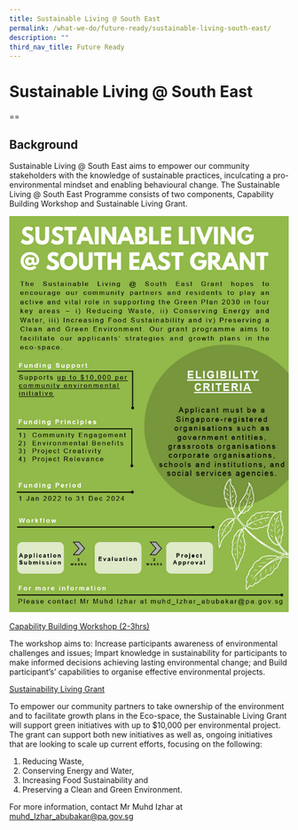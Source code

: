 ```yaml
---
title: Sustainable Living @ South East
permalink: /what-we-do/future-ready/sustainable-living-south-east/
description: ""
third_nav_title: Future Ready
---
```

# Sustainable Living @ South East
==
## Background

Sustainable Living @ South East aims to empower our community stakeholders with the knowledge of sustainable practices, inculcating a pro-environmental mindset and enabling behavioural change. The Sustainable Living @ South East Programme consists of two components, Capability Building Workshop and Sustainable Living Grant.

![Sustainable Living Grant @ South East](/images/What%20We%20Do/Future%20Ready/Sustainable%20Living%20@%20South%20East%20Fact%20Sheet%20(Grant)1024_1.jpg)
 
<u>Capability Building Workshop (2-3hrs)</u>

The workshop aims to:
Increase participants awareness of environmental challenges and issues;
Impart knowledge in sustainability for participants to make informed decisions achieving lasting environmental change; and
Build participant’s’ capabilities to organise effective environmental projects.
 
 
<u> Sustainability Living Grant </u>

To empower our community partners to take ownership of the environment and to facilitate growth plans in the Eco-space, the Sustainable Living Grant will support green initiatives with up to $10,000 per environmental project. The grant can support both new initiatives as well as, ongoing initiatives that are looking to scale up current efforts, focusing on the following:
1. Reducing Waste,       
2. Conserving Energy and Water,
3.  Increasing Food Sustainability and
4.  Preserving a Clean and Green Environment.

For more information, contact Mr Muhd Izhar at [muhd_Izhar_abubakar@pa.gov.sg](muhd_Izhar_abubakar@pa.gov.sg)